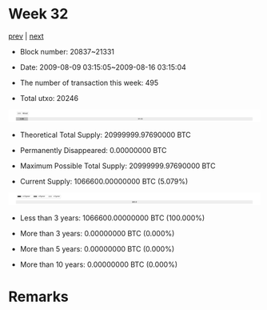 # Week 32

[prev](week0031.md) | [next](week0033.md)

- Block number: 20837~21331

- Date: 2009-08-09 03:15:05~2009-08-16 03:15:04

- The number of transaction this week: 495

- Total utxo: 20246

![](../images/mined_week0032.png)

- Theoretical Total Supply: 20999999.97690000 BTC

- Permanently Disappeared: 0.00000000 BTC

- Maximum Possible Total Supply: 20999999.97690000 BTC

- Current Supply: 1066600.00000000 BTC (5.079%)

![](../images/year_week0032.png)


- Less than 3 years: 1066600.00000000 BTC (100.000%)

- More than 3 years: 0.00000000 BTC (0.000%)

- More than 5 years: 0.00000000 BTC (0.000%)

- More than 10 years: 0.00000000 BTC (0.000%)

# Remarks

